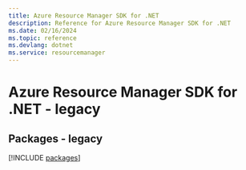 ```yaml
---
title: Azure Resource Manager SDK for .NET
description: Reference for Azure Resource Manager SDK for .NET
ms.date: 02/16/2024
ms.topic: reference
ms.devlang: dotnet
ms.service: resourcemanager
---
```

# Azure Resource Manager SDK for .NET - legacy
## Packages - legacy
[!INCLUDE [packages](resource-manager-index.md)]